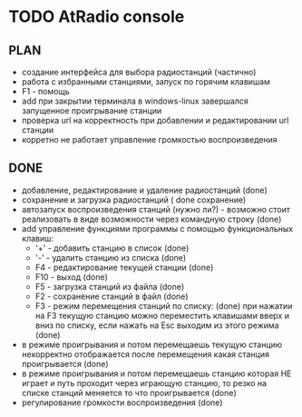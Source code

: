 # TODO AtRadio console

##  PLAN

- создание интерфейса для выбора радиостанций (частично)
- работа с избранными станциями, запуск по горячим клавишам
- F1 - помощь
- add при закрытии терминала в windows-linux завершался запущенное проигрывание станции
- проверка url  на корректность при добавлении и редактировании  url  станции
- корретно не работает управление громкостью воспроизведения

## DONE

- добавление, редактирование и удаление радиостанций (done)
- сохранение  и загрузка радиостанций ( done  сохранение)
- автозапуск воспроизведения станций (нужно ли?) - возможно стоит реализовать в виде возможности через командную строку (done)
- add управление функциями программы с помощью функциональных клавиш:  
    - '+' - добавить станцию в список (done)
    - '-' - удалить станцию из списка (done)
    - F4 - редактирование текущей станции (done)
    - F10 - выход (done)
    - F5 - загрузка станций из файла (done)
    - F2 - сохранение станций в файл (done)
    - F3 - режим перемещения станций по списку: (done)
         при нажатии на F3  текущую станцию можно переместить клавишами вверх и вниз по списку, если нажать на Esc выходим из этого режима (done)
- в режиме проигрывания и потом перемещаешь текущую станцию некорректно отображается после перемещения какая станция проигрывается (done)
- в режиме проигрывания и потом перемещаешь станцию которая НЕ играет и путь проходит через играющую станцию, то резко на списке станций меняется то что проигрывается (done)
- регулирование громкости воспроизведения (done)

